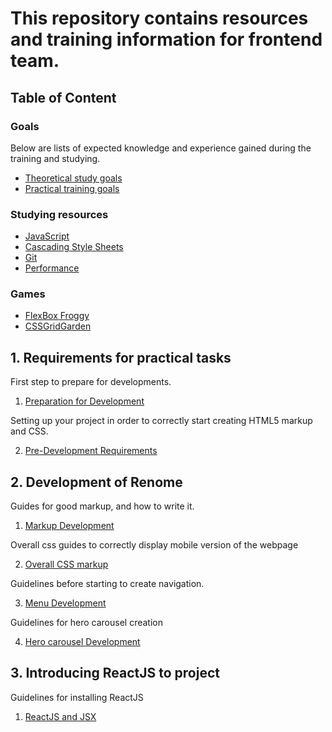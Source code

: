 # This repository contains resources and training information for frontend team.

## Table of Content

### Goals
Below are lists of expected knowledge and experience gained during the training and studying.
 - [Theoretical study goals](goals/theoretical.md)
 - [Practical training goals](goals/practical.md)

### Studying resources
  - [JavaScript](theory/javascript.md)
  - [Cascading Style Sheets](theory/css.md)
  - [Git](theory/git.md)
  - [Performance](theory/performance.md)

### Games

  - [FlexBox Froggy](http://flexboxfroggy.com/)
  - [CSSGridGarden](http://cssgridgarden.com/)

##  1. Requirements for practical tasks

First step to prepare for developments.

 1. [Preparation for Development](requirements/00-preparation.md)

Setting up your project in order to correctly start creating HTML5 markup and CSS.

 2. [Pre-Development Requirements](requirements/01-header.md)

##  2. Development of Renome

Guides for good markup, and how to write it.

1. [Markup Development](guides/02-markup.md)

Overall css guides to correctly display mobile version of the webpage

2. [Overall CSS markup](guides/00-css.md)

Guidelines before starting to create navigation.

3. [Menu Development](guides/01-menu.md)

Guidelines for hero carousel creation

4. [Hero carousel Development](guides/02-hero.md)

## 3. Introducing ReactJS to project

Guidelines for installing ReactJS

1. [ReactJS and JSX](guides/03-reactjs.md)
